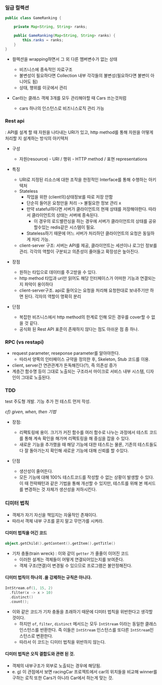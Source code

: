 ### 일급 컬렉션

```java
public class GameRanking {

    private Map<String, String> ranks;

    public GameRanking(Map<String, String> ranks) {
        this.ranks = ranks;
    }
}
```



* 컬렉션을 wrapping하면서 그 외 다른 멤버변수가 없는 상태
  * 비즈니스에 종속적인 자료구조
  * 불변성이 필요하다면 Collection 내부 각각들의 불변성(필요하다면 불변이 아니어도 됨)
  * 상태, 행위를 이곳에서 관리



* Car라는 클래스 객체 3개를 모두 관리해야할 때 Cars 쓰는것처럼

  * cars 하나의 인스턴스로 비즈니스로직 관리 가능



### Rest api

: API를 설계 할 때 자원을 나타내는 URI가 있고, http method를 통해 자원을 어떻게 처리할 지 설계하는 방식의 아키텍처

* 구성

  * 자원(resource) - URI / 행위 - HTTP method / 표현 representations




* 특징

  * URI로 지정된 리소스에 대한 조작을 한정적인 Interface를 통해 수행하는 아키텍처
  * Stateless
    * 작업을 위한 (client의)상태정보를 따로 저장 안함
    * 단순히 들어온 요청만을 처리 -> 불필요한 정보 관리 x
    * 만약 stateful하다면 서버가 클라이언트의 현재 상태를 저장해야한다. 따라서 클라이언트의 상태는 서버에 종속된다.
      * 이 경우의 로드밸런싱을 하는 경우에 서버가 클라이언트의 상태를 공유할수있는 redis같은 시스템이 필요.
    * Stateless하기 때문에 어느 서버가 처리하던 클라이언트의 요청은 동일하게 처리 가능.
  * client-server 구조: 서버는 API를 제공, 클라이언트는 세션이나 로그인 정보를 관리. 각각의 역할이 구분되고 의존성이 줄어들고 확장성은 높아진다.




* 장점

  * 원하는 타입으로 데이터를 주고받을 수 있다.
  * http method 타입과 uri만 읽어도 해당 인터페이스가 어떠한 기능과 연결되는지 파악이 용이하다
  * client-server구조. api로 들어오는 요청을 처리해 요청한대로 보내주기만 하면 된다. 각자의 역할이 명확히 분리 




* 단점

  * 복잡한 비즈니스에서 http method의 한계로 인해 모든 경우를 cover할 수 없을 것 같다.
  * 공식화 된 Rest API 표준이 존재하지 않다는 점도 아쉬운 점 중 하나.




### RPC (vs restapi)

* request parameter, reseponse parameter를 알아야한다.
  * 따라서 양쪽의 인터페이스 규약을 정의한 후, Skeleton, Stub 코드를 이용.	
* client, server간 연관관계가 돈독해진다(?), 즉 의존성 증가
* 계층간 함수명 등이 그대로 노출되는 구조라서 마이크로 서비스 내부 시스템, 디자인이 그대로 노출된다.



### TDD

test 주도형 개발. 기능 추가 전 테스트 먼저 작성.

*cf) given, when, then 기법*



* 장점:
  * 리팩토링에 용이. 크기가 커진 함수를 여러 함수로 나누는 과정에서 테스트 코드를 통해 계속 확인을 해가며 리팩토링을 해 중심을 잡을 수 있다.
  * 새로운 기능을 추가했을 때 해당 기능에 대한 테스트는 물론, 기존의 테스트들도 다 잘 돌아가는지 확인해 새로운 기능에 대해 신뢰를 할 수있다.



* 단점
  * 생산성이 줄어든다.
  * 모든 기능에 대해 100% 테스트코드를 작성할 수 없는 상황이 발생할 수 있다. 이 때 전략패턴과 같은 기법을 통해 개선할 수 있지만, 테스트를 위해 본 메서드를 변경하는 것 자체가 생산성을 저하시킨다.



### 디미터 법칙

* 객체가 자기 자신을 책임지는 자율적인 존재이다.
* 따라서 객체 내부 구조를 묻지 말고 무언가를 시켜라.



#### 디미터 법칙을 어긴 코드

``` kotlin
object.getChild().getContent().getItem().getTitle()
```

* 기차 충돌(train wreck) : 이와 같이 `getter` 가 줄줄이 이어진 코드
  * 이러한 설계는 객체들이 어떻게 연결되어있는지를 보여준다.
  * 객체 구조(연결)이 변경될 수 있으므로 프로그램은 불안정해진다.



#### 디미터 법칙이 하나의 .을 강제하는 규칙은 아니다.

```kotlin
IntStream.of(1, 15, 2)
  .filter(x -> x > 10)
  .distinct()
  .count();
```

* 이와 같은 코드가 기차 충돌을 초래하기 때문에 디미터 법칙을 위반한다고 생각할 것이다.
  * 하지만 `of`, `filter`, `distinct` 메서드는 모두 `IntStream` 이라는 동일한 클래스 인스턴스를 반환한다. 즉 이들은 `IntStream` 인스턴스를 또다른 `IntStream`인스턴스로 변환한다.
  * 따라서 이 코드는 디미터 법칙을 위반하지 않는다.



#### 디미터 법칙은 오직 결합도와 관련 된 것.

* 객체의 내부구조가 외부로 노출되는 경우에 해당됨.
* e. g) 이 관점에서 보면 racingCar 프로젝트에서 car의 위치들을 비교해 winner를 구하는 로직 또한 Cars가 아니라 Car에서 하는게 맞는 것.


